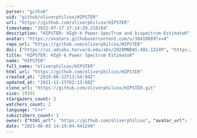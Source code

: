 ```yaml
---
parser: "github"
uid: "github/oliverphilcox/HIPSTER"
url: "https://github.com/oliverphilcox/HIPSTER"
timestamp: "2022-07-17 17:14:29.210104"
description: "HIPSTER: HIgh-k Power SpecTrum and bispectrum EstimatoR"
avatar: "https://avatars.githubusercontent.com/u/30410089?v=4"
repo_url: "https://github.com/oliverphilcox/HIPSTER"
doi: ["https://ui.adsabs.harvard.edu/abs/2020MNRAS.492.1214P", "https://ui.adsabs.harvard.edu/abs/2020ascl.soft05020P/abstract"]
title: "HIPSTER: HIgh-k Power Spectrum EstimatoR"
name: "HIPSTER"
full_name: "oliverphilcox/HIPSTER"
html_url: "https://github.com/oliverphilcox/HIPSTER"
created_at: "2019-06-13T13:54:04Z"
updated_at: "2021-11-15T02:13:08Z"
clone_url: "https://github.com/oliverphilcox/HIPSTER.git"
size: 19391
stargazers_count: 2
watchers_count: 2
language: "C++"
subscribers_count: 3
owner: {"html_url": "https://github.com/oliverphilcox", "avatar_url": "https://avatars.githubusercontent.com/u/30410089?v=4", "login": "oliverphilcox", "type": "User"}
date: "2023-06-03 14:19:04.441249"
---
```

